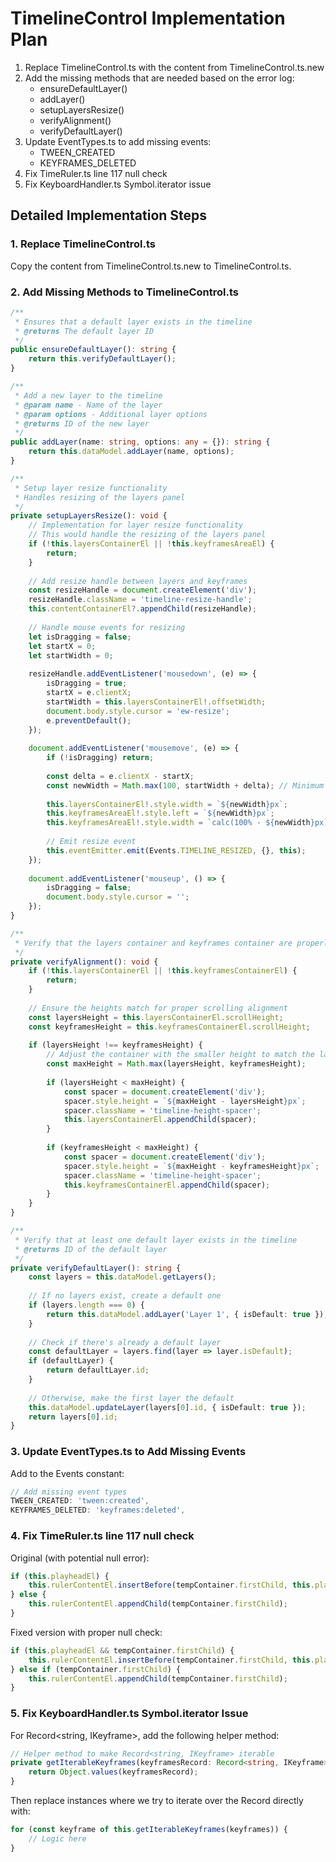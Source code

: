 # TimelineControl Implementation Plan

1. Replace TimelineControl.ts with the content from TimelineControl.ts.new
2. Add the missing methods that are needed based on the error log:
   - ensureDefaultLayer()
   - addLayer()
   - setupLayersResize()
   - verifyAlignment()
   - verifyDefaultLayer()
3. Update EventTypes.ts to add missing events:
   - TWEEN_CREATED
   - KEYFRAMES_DELETED
4. Fix TimeRuler.ts line 117 null check
5. Fix KeyboardHandler.ts Symbol.iterator issue

## Detailed Implementation Steps

### 1. Replace TimelineControl.ts

Copy the content from TimelineControl.ts.new to TimelineControl.ts.

### 2. Add Missing Methods to TimelineControl.ts

```typescript
/**
 * Ensures that a default layer exists in the timeline
 * @returns The default layer ID
 */
public ensureDefaultLayer(): string {
    return this.verifyDefaultLayer();
}

/**
 * Add a new layer to the timeline
 * @param name - Name of the layer
 * @param options - Additional layer options
 * @returns ID of the new layer
 */
public addLayer(name: string, options: any = {}): string {
    return this.dataModel.addLayer(name, options);
}

/**
 * Setup layer resize functionality
 * Handles resizing of the layers panel
 */
private setupLayersResize(): void {
    // Implementation for layer resize functionality
    // This would handle the resizing of the layers panel
    if (!this.layersContainerEl || !this.keyframesAreaEl) {
        return;
    }
    
    // Add resize handle between layers and keyframes
    const resizeHandle = document.createElement('div');
    resizeHandle.className = 'timeline-resize-handle';
    this.contentContainerEl?.appendChild(resizeHandle);
    
    // Handle mouse events for resizing
    let isDragging = false;
    let startX = 0;
    let startWidth = 0;
    
    resizeHandle.addEventListener('mousedown', (e) => {
        isDragging = true;
        startX = e.clientX;
        startWidth = this.layersContainerEl!.offsetWidth;
        document.body.style.cursor = 'ew-resize';
        e.preventDefault();
    });
    
    document.addEventListener('mousemove', (e) => {
        if (!isDragging) return;
        
        const delta = e.clientX - startX;
        const newWidth = Math.max(100, startWidth + delta); // Minimum width of 100px
        
        this.layersContainerEl!.style.width = `${newWidth}px`;
        this.keyframesAreaEl!.style.left = `${newWidth}px`;
        this.keyframesAreaEl!.style.width = `calc(100% - ${newWidth}px)`;
        
        // Emit resize event
        this.eventEmitter.emit(Events.TIMELINE_RESIZED, {}, this);
    });
    
    document.addEventListener('mouseup', () => {
        isDragging = false;
        document.body.style.cursor = '';
    });
}

/**
 * Verify that the layers container and keyframes container are properly aligned
 */
private verifyAlignment(): void {
    if (!this.layersContainerEl || !this.keyframesContainerEl) {
        return;
    }
    
    // Ensure the heights match for proper scrolling alignment
    const layersHeight = this.layersContainerEl.scrollHeight;
    const keyframesHeight = this.keyframesContainerEl.scrollHeight;
    
    if (layersHeight !== keyframesHeight) {
        // Adjust the container with the smaller height to match the larger one
        const maxHeight = Math.max(layersHeight, keyframesHeight);
        
        if (layersHeight < maxHeight) {
            const spacer = document.createElement('div');
            spacer.style.height = `${maxHeight - layersHeight}px`;
            spacer.className = 'timeline-height-spacer';
            this.layersContainerEl.appendChild(spacer);
        }
        
        if (keyframesHeight < maxHeight) {
            const spacer = document.createElement('div');
            spacer.style.height = `${maxHeight - keyframesHeight}px`;
            spacer.className = 'timeline-height-spacer';
            this.keyframesContainerEl.appendChild(spacer);
        }
    }
}

/**
 * Verify that at least one default layer exists in the timeline
 * @returns ID of the default layer
 */
private verifyDefaultLayer(): string {
    const layers = this.dataModel.getLayers();
    
    // If no layers exist, create a default one
    if (layers.length === 0) {
        return this.dataModel.addLayer('Layer 1', { isDefault: true });
    }
    
    // Check if there's already a default layer
    const defaultLayer = layers.find(layer => layer.isDefault);
    if (defaultLayer) {
        return defaultLayer.id;
    }
    
    // Otherwise, make the first layer the default
    this.dataModel.updateLayer(layers[0].id, { isDefault: true });
    return layers[0].id;
}
```

### 3. Update EventTypes.ts to Add Missing Events

Add to the Events constant:
```typescript
// Add missing event types
TWEEN_CREATED: 'tween:created',
KEYFRAMES_DELETED: 'keyframes:deleted',
```

### 4. Fix TimeRuler.ts line 117 null check

Original (with potential null error):
```typescript
if (this.playheadEl) {
    this.rulerContentEl.insertBefore(tempContainer.firstChild, this.playheadEl);
} else {
    this.rulerContentEl.appendChild(tempContainer.firstChild);
}
```

Fixed version with proper null check:
```typescript
if (this.playheadEl && tempContainer.firstChild) {
    this.rulerContentEl.insertBefore(tempContainer.firstChild, this.playheadEl);
} else if (tempContainer.firstChild) {
    this.rulerContentEl.appendChild(tempContainer.firstChild);
}
```

### 5. Fix KeyboardHandler.ts Symbol.iterator Issue

For Record<string, IKeyframe>, add the following helper method:

```typescript
// Helper method to make Record<string, IKeyframe> iterable
private getIterableKeyframes(keyframesRecord: Record<string, IKeyframe>): IKeyframe[] {
    return Object.values(keyframesRecord);
}
```

Then replace instances where we try to iterate over the Record directly with:
```typescript
for (const keyframe of this.getIterableKeyframes(keyframes)) {
    // Logic here
}
```
